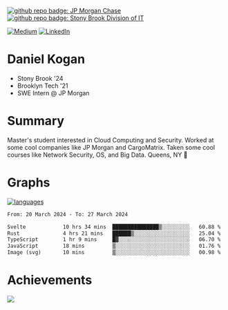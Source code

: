 [![github repo badge: JP Morgan Chase](https://img.shields.io/badge/JP_Morgan_Chase--181717?color=blue)](https://careers.jpmorgan.com/in/en/students/programs/software-engineer-summer?search=&tags=location__Americas__UnitedStatesofAmerica)
[![github repo badge: Stony Brook Division of IT](https://img.shields.io/badge/Stony%20Brook%20Division%20of%20IT--181717?color=red)](https://it.stonybrook.edu/)

[![Medium](https://img.shields.io/badge/Medium-12100E?logo=medium&logoColor=white)](https://medium.com/@danielkoganx) [![LinkedIn](https://img.shields.io/badge/LinkedIn-%230077B5.svg?logo=linkedin&logoColor=white)](https://linkedin.com/in/danielkogan123)
# Daniel Kogan

- Stony Brook '24
- Brooklyn Tech '21
- SWE Intern @ JP Morgan

# Summary

Master's student interested in Cloud Computing and Security. Worked at some cool companies like JP Morgan and CargoMatrix. Taken some cool courses like Network Security, OS, and Big Data. Queens, NY 📍


# Graphs

<div style="width: 100%">

[![languages](https://github-readme-stats.vercel.app/api/top-langs/?username=daminals&langs_count=8&hide=html&layout=compact)](https://github-readme-stats.vercel.app/api/top-langs/?username=daminals&langs_count=8&hide=html&layout=compact)
</div>

<!--START_SECTION:waka-->

```txt
From: 20 March 2024 - To: 27 March 2024

Svelte            10 hrs 34 mins  ███████████████▒░░░░░░░░░   60.88 %
Rust              4 hrs 21 mins   ██████▒░░░░░░░░░░░░░░░░░░   25.04 %
TypeScript        1 hr 9 mins     █▓░░░░░░░░░░░░░░░░░░░░░░░   06.70 %
JavaScript        18 mins         ▒░░░░░░░░░░░░░░░░░░░░░░░░   01.76 %
Image (svg)       10 mins         ▒░░░░░░░░░░░░░░░░░░░░░░░░   00.98 %
```

<!--END_SECTION:waka-->

# Achievements 

![](https://github-profile-trophy.vercel.app/?username=daminals&theme=onestar&no-frame=true&no-bg=false&margin-w=4)
